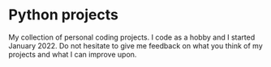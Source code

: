 # Python projects
My collection of personal coding projects. I code as a hobby and I started January 2022. Do not hesitate to give me feedback on what you think of my projects and what I can improve upon.
